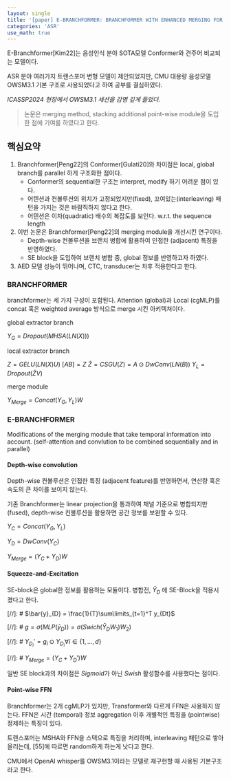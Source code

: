 ```yaml
---
layout: single
title: '[paper] E-BRANCHFORMER: BRANCHFORMER WITH ENHANCED MERGING FOR SPEECH RECOGNITION'
categories: 'ASR'
use_math: true
---
```


E-Branchformer[Kim22]는 음성인식 분야 SOTA모델 Conformer와 견주어 비교되는 모델이다.

ASR 분야 여러가지 트랜스포머 변형 모델이 제안되었지만, CMU 대용량 음성모델 OWSM3.1 기본 구조로 사용되었다고 하여 공부를 결심하였다.

*ICASSP2024 현장에서 OWSM3.1 세션을 감명 깊게 들었다.*

> 논문은 merging method, stacking additional point-wise module을 도입한 점에 기여를 하였다고 한다.

## 핵심요약
1. Branchformer[Peng22]의 Conformer[Gulati20]와 차이점은 local, global branch를 parallel 하게 구조화한 점이다.
    - Conformer의 sequential한 구조는 interpret, modify 하기 어려운 점이 있다.
    - 어텐션과 컨볼루션의 위치가 고정되었지만(fixed), 꼬여있는(interleaving) 패턴을 가지는 것은 바람직하지 않다고 한다.
    - 어텐션은 이차(quadratic) 배수의 복잡도를 보인다. w.r.t. the sequence length
2. 이번 논문은 Branchformer[Peng22]의 merging module을 개선시킨 연구이다.
    - Depth-wise 컨볼루션을 브랜치 병합에 활용하여 인접한 (adjacent) 특징을 반영하였다.
    - SE block을 도입하여 브랜치 병합 중, global 정보를 반영하고자 하였다.
3. AED 모델 성능이 뛰어나며, CTC, transducer는 차후 적용한다고 한다.

### BRANCHFORMER
branchformer는 세 가지 구성이 포함된다. Attention (global)과 Local (cgMLP)를 concat 혹은 weighted average 방식으로 merge 시킨 아키텍쳐이다.

global extractor branch

$Y_{G}=Dropout(MHSA(LN(X)))$

local extractor branch

$Z = GELU(LN(X)U)$
$[A B] = Z$
$\tilde{Z} = CSGU(Z) = A \odot DwConv(LN(B))$
$Y_{L} = Dropout(\tilde{Z}V)$

merge module

$Y_{Merge} = Concat(Y_{G}, Y_{L})W$

### E-BRANCHFORMER
Modifications of the merging module that take temporal information into account. (self-attention and convlution to be combined sequentially and in parallel)

#### Depth-wise convolution
Depth-wise 컨볼루션은 인접한 특징 (adjacent feature)를 반영하면서, 연산량 혹은 속도의 큰 차이를 보이지 않는다.

기존 Branchformer는 linear projection을 통과하여 채널 기준으로 병합되지만(fused), depth-wise 컨볼루션을 활용하면 공간 정보를 보완할 수 있다.

$Y_{C} = Concat(Y_{G}, Y_{L})$

$Y_{D} = DwConv(Y_{C})$

$Y_{Merge} = (Y_{C} + Y_{D})W$

#### Squeeze-and-Excitation
SE-block은 global한 정보를 활용하는 모듈이다. 병합전, $\bar{Y}_{D}$ 에 SE-Block을 적용시켰다고 한다.

[//]: # $\bar{y}_{D} = \frac{1}{T}\sum\limits_{t=1}^T y_{Dt}$

[//]: # $g = \sigma(MLP(\bar{y}_{D})) = \sigma(Swich(\bar{Y}_{D}W_{1})W_{2})$

[//]: # $Y_{D_i}' = g_{i} \odot Y_{D_{i}} \forall i \in \{1, \ldots, d\}$

[//]: # $Y_{Merge} = (Y_{C} + Y_{D}')W$

일반 SE block과의 차이점은 $Sigmoid$가 아닌 $Swish$ 활성함수를 사용했다는 점이다.

#### Point-wise FFN
Branchformer는 2개 cgMLP가 있지만, Transformer와 다르게 FFN은 사용하지 않는다. FFN은 시간 (temporal) 정보 aggregation 이후 개별적인 특징을 (pointwise) 정제하는 특징이 있다.

트랜스포머는 MSHA와 FFN을 스택으로 특징을 처리하며, interleaving 패턴으로 쌓아올리는데, [55]에 따르면 random하게 하는게 낫다고 한다. 

CMU에서 OpenAI whisper를 OWSM3.1이라는 모델로 재구현할 때 사용된 기본구조라고 한다.
